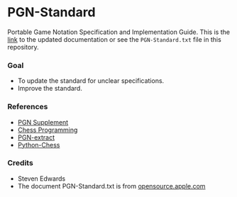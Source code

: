 # PGN-Standard
Portable Game Notation Specification and Implementation Guide. This is the [link](https://github.com/fsmosca/PGN-Standard/blob/master/PGN-Standard.txt) to the updated documentation or see the `PGN-Standard.txt` file in this repository.

### Goal
* To update the standard for unclear specifications.
* Improve the standard.

### References
* [PGN Supplement](https://www.enpassant.dk/chess/palview/enhancedpgn.htm)  
* [Chess Programming](https://www.chessprogramming.org/Portable_Game_Notation)
* [PGN-extract](https://www.cs.kent.ac.uk/people/staff/djb/pgn-extract/help.html)
* [Python-Chess](https://github.com/niklasf/python-chess)


### Credits
* Steven Edwards
* The document PGN-Standard.txt is from [opensource.apple.com](https://opensource.apple.com/source/Chess/Chess-110.0.6/Documentation/PGN-Standard.txt)
